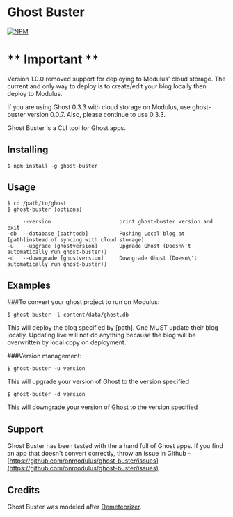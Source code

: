 Ghost Buster
=================

[![NPM](https://nodei.co/npm/ghost-buster.png)](https://nodei.co/npm/ghost-buster/)

# ** Important **

Version 1.0.0 removed support for deploying to Modulus' cloud storage. The current
and only way to deploy is to create/edit your blog locally then deploy to Modulus.

If you are using Ghost 0.3.3 with cloud storage on Modulus, use ghost-buster version 0.0.7.
Also, please continue to use 0.3.3. 

Ghost Buster is a CLI tool for Ghost apps.

## Installing
    $ npm install -g ghost-buster

## Usage
    $ cd /path/to/ghost
    $ ghost-buster [options]

         --version                      print ghost-buster version and exit
    -db  --database [pathtodb]          Pushing Local blog at [path]instead of syncing with cloud storage)
    -u   --upgrade [ghostversion]       Upgrade Ghost (Doesn\'t automatically run ghost-buster))
    -d   --downgrade [ghostversion]     Downgrade Ghost (Doesn\'t automatically run ghost-buster))


## Examples

###To convert your ghost project to run on Modulus:

    $ ghost-buster -l content/data/ghost.db

This will deploy the blog specified by [path]. One MUST update their blog locally.
Updating live will not do anything because the blog will be overwritten by local 
copy on deployment. 

###Version management:

    $ ghost-buster -u version

This will upgrade your version of Ghost to the version specified 

    $ ghost-buster -d version

This will downgrade your version of Ghost to the version specified

## Support
Ghost Buster has been tested with the a hand full of Ghost apps. If you find an app that doesn't
convert correctly, throw an issue in Github -
[https://github.com/onmodulus/ghost-buster/issues](https://github.com/onmodulus/ghost-buster/issues)

## Credits
Ghost Buster was modeled after [Demeteorizer](https://github.com/onmodulus/demeteorizer). 


